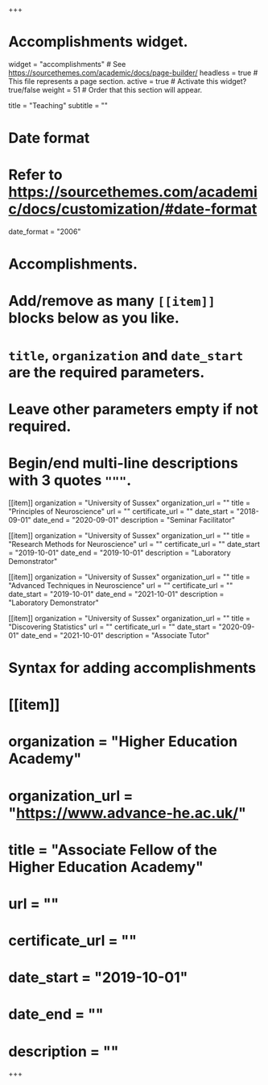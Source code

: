 +++
# Accomplishments widget.
widget = "accomplishments"  # See https://sourcethemes.com/academic/docs/page-builder/
headless = true  # This file represents a page section.
active = true  # Activate this widget? true/false
weight = 51  # Order that this section will appear.

title = "Teaching"
subtitle = ""

# Date format
#   Refer to https://sourcethemes.com/academic/docs/customization/#date-format
date_format = "2006"

# Accomplishments.
#   Add/remove as many `[[item]]` blocks below as you like.
#   `title`, `organization` and `date_start` are the required parameters.
#   Leave other parameters empty if not required.
#   Begin/end multi-line descriptions with 3 quotes `"""`.

[[item]]
  organization = "University of Sussex"
  organization_url = ""
  title = "Principles of Neuroscience"
  url = ""
  certificate_url = ""
  date_start = "2018-09-01"
  date_end = "2020-09-01"
  description = "Seminar Facilitator"

[[item]]
  organization = "University of Sussex"
  organization_url = ""
  title = "Research Methods for Neuroscience"
  url = ""
  certificate_url = ""
  date_start = "2019-10-01"
  date_end = "2019-10-01"
  description = "Laboratory Demonstrator"
  
[[item]]
  organization = "University of Sussex"
  organization_url = ""
  title = "Advanced Techniques in Neuroscience"
  url = ""
  certificate_url = ""
  date_start = "2019-10-01"
  date_end = "2021-10-01"
  description = "Laboratory Demonstrator"
  
[[item]]
  organization = "University of Sussex"
  organization_url = ""
  title = "Discovering Statistics"
  url = ""
  certificate_url = ""
  date_start = "2020-09-01"
  date_end = "2021-10-01"
  description = "Associate Tutor"  


# Syntax for adding accomplishments
# [[item]]
#  organization = "Higher Education Academy"
#  organization_url = "https://www.advance-he.ac.uk/"
#  title = "Associate Fellow of the Higher Education Academy"
#  url = ""
#  certificate_url = ""
#  date_start = "2019-10-01"
#  date_end = ""
#  description = ""

+++
